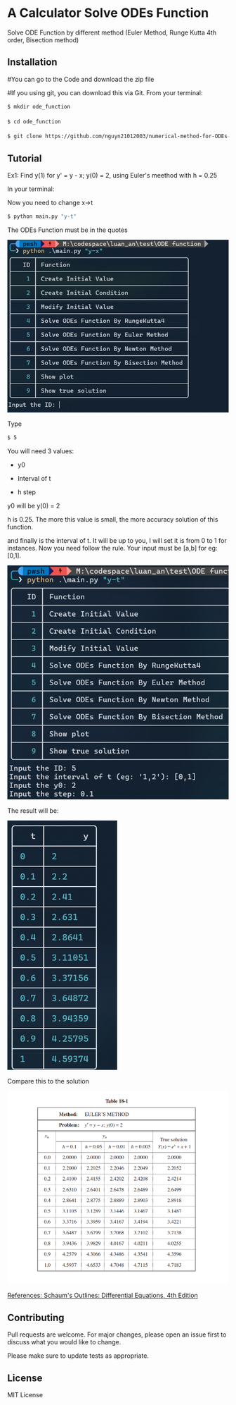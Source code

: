 # A Calculator Solve ODEs Function

Solve ODE Function by different method (Euler Method, Runge Kutta 4th order, Bisection method)

## Installation

#You can go to the Code and download the zip file

#If you using git, you can download this via Git. From your terminal:

```bash
$ mkdir ode_function

$ cd ode_function

$ git clone https://github.com/nguyn21012003/numerical-method-for-ODEs-function.git
```

## Tutorial

Ex1: Find y(1) for y' = y - x; y(0) = 2, using Euler's meethod with h = 0.25

In your terminal:

Now you need to change x->t

```bash
$ python main.py "y-t"
```

The ODEs Function must be in the quotes

![alt text](tutorial1.png)

Type

```bash
$ 5
```

You will need 3 values:

- y0

- Interval of t

- h step

y0 will be y(0) = 2

h is 0.25. The more this value is small, the more accuracy solution of this function.

and finally is the interval of t. It will be up to you, I will set it is from 0 to 1 for instances. Now you need follow the rule. Your input must be [a,b] for eg: [0,1].

![alt text](tutorial2.png)

The result will be:

![alt text](tutorial3.png)

Compare this to the solution

![alt text](solution_ex1.png)

[References: Schaum's Outlines: Differential Equations, 4th Edition](https://)

## Contributing

Pull requests are welcome. For major changes, please open an issue first
to discuss what you would like to change.

Please make sure to update tests as appropriate.

## License

MIT License
